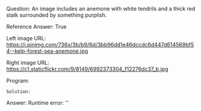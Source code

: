 Question: An image includes an anemone with white tendrils and a thick red stalk surrounded by something purplish.

Reference Answer: True

Left image URL: https://i.pinimg.com/736x/3b/b9/6d/3bb96dd1e46dccdc6d447d614569bf54--kelp-forest-sea-anemone.jpg

Right image URL: https://c1.staticflickr.com/9/8149/6992373304_f12276dc37_b.jpg

Program:

```
Solution:
```
Answer: Runtime error: ''

